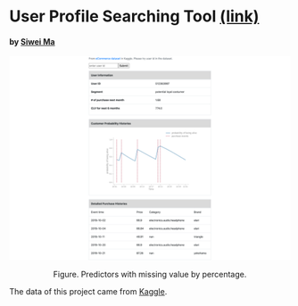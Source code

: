 # User Profile Searching Tool [(link)](https://user-search-siwei.herokuapp.com/)

#### by [Siwei Ma](https://www.linkedin.com/in/siwei-ma-28345856/)

![](screencapture-web.png)
<p align="center">Figure. Predictors with missing value by percentage.</p>

The data of this project came from [Kaggle](https://www.kaggle.com/mkechinov/ecommerce-behavior-data-from-multi-category-store?select=2019-Oct.csv). 





